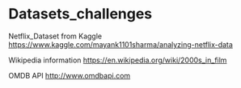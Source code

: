# Datasets_challenges

Netflix_Dataset from Kaggle
https://www.kaggle.com/mayank1101sharma/analyzing-netflix-data

Wikipedia information
https://en.wikipedia.org/wiki/2000s_in_film

OMDB API
http://www.omdbapi.com